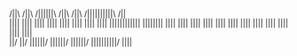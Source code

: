 /||\    /||\    /||||||\    /||\        /||\        /||||||||||\    /||\
||||    ||||    ||||        ||||        ||||        ||||    ||||    ||||
||||||||||||    ||||||||    ||||        ||||        ||||    ||||    ||||
||||    ||||    ||||        ||||        ||||        ||||    ||||    
\||/    \||/    \||||||/    \||||||/    \||||||/    \||||||||||/    ||||
